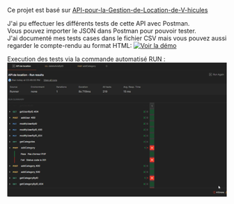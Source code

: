 Ce projet est basé sur [API-pour-la-Gestion-de-Location-de-V-hicules](https://github.com/SimonFlorino/API-pour-la-Gestion-de-Location-de-V-hicules)

J'ai pu effectuer les différents tests de cette API avec Postman.<br>
Vous pouvez importer le JSON dans Postman pour pouvoir tester.<br>
J'ai documenté mes tests cases dans le fichier CSV mais vous pouvez aussi regarder le compte-rendu au format HTML: [![Voir la démo](https://img.shields.io/badge/Voir%20le%20compte%20rendu%20-au%20format%20HTML-blue)](https://SimonFlorino.github.io/Tests-Postman-API-de-Gestion-locative-de-vehicule/tests_api.html)

Execution des tests via la commande automatisé RUN :
![Demo](Animation.gif)
